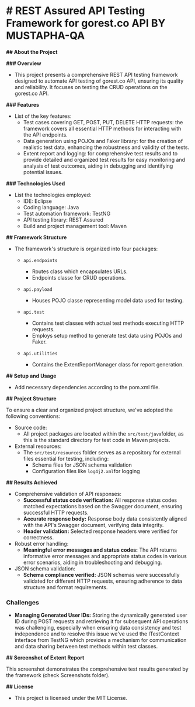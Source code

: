 # # REST Assured API Testing Framework for gorest.co API BY MUSTAPHA-QA

**## About the Project**

**### Overview**

- This project presents a comprehensive REST API testing framework designed to automate API testing of gorest.co API, ensuring its quality and reliability. It focuses on testing the CRUD operations on the gorest.co API.

**### Features**

- List of the key features:
  - Test cases covering GET, POST, PUT, DELETE HTTP requests: the  framework covers all essential HTTP methods for interacting with the API endpoints.
  - Data generation using POJOs and Faker library: for the creation of realistic test data, enhancing the robustness and validity of the tests.
  - Extent report and logging: for comprehensive test results and to provide detailed and organized test results for easy monitoring and analysis of test outcomes, aiding in     debugging and identifying potential issues.

**### Technologies Used**

- List the technologies employed:
  - IDE: Eclipse
  - Coding language: Java
  - Test automation framework: TestNG
  - API testing library: REST Assured
  - Build and project management tool: Maven

**## Framework Structure**

- The framework's structure is organized into four packages:

  - ```
    api.endpoints
    ```

    - Routes class which encapsulates URLs.
    - Endpoints classe for CRUD operations.

  - ```
    api.payload
    ```

    - Houses POJO classe representing model data used for testing.

  - ```
    api.test
    ```

    - Contains test classes with actual test methods executing HTTP requests.
    - Employs setup method to generate test data using POJOs and Faker.

  - ```
    api.utilities
    ```

    - Contains the ExtentReportManager class for report generation.

**## Setup and Usage**

- Add necessary dependencies according to the pom.xml file.

**## Project Structure**

To ensure a clear and organized project structure, we've adopted the following conventions:

- Source code:
  - All project packages are located within the `src/test/java`folder, as this is the standard directory for test code in Maven projects.
- External resources:
  - The `src/test/resources` folder serves as a repository for external files essential for testing, including:
    - Schema files for JSON schema validation
    - Configuration files like `log4j2.xml`for logging

**## Results Achieved** 

- Comprehensive validation of API responses:
  - **Successful status code verification:** All response status codes matched expectations based on the Swagger document, ensuring successful HTTP requests.
  - **Accurate response body:** Response body data consistently aligned with the API's Swagger document, verifying data integrity.
  - **Header validation:** Selected response headers were verified for correctness.
- Robust error handling:
  - **Meaningful error messages and status codes:** The API returns informative error messages and appropriate status codes in various error scenarios, aiding in troubleshooting and debugging.
- JSON schema validation:
  - **Schema compliance verified:** JSON schemas were successfully validated for different HTTP requests, ensuring adherence to data structure and format requirements.

### Challenges
- **Managing Generated User IDs:** Storing the dynamically generated user ID during POST requests and retrieving it for subsequent API operations was challenging, especially when ensuring data consistency and test independence and to resolve this issue we've used the ITestContext interface from TestNG which provides a mechanism for communication and data sharing between test methods within test classes.

**## Screenshot of Extent Report**


This screenshot demonstrates the comprehensive test results generated by the framework (check Screenshots folder).

**## License**

- This project is licensed under the MIT License.

